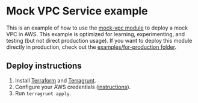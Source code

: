 # Mock VPC Service example

This is an example of how to use the [mock-vpc module](/modules/mock-vpc) to deploy a mock VPC in AWS. This example is 
optimized for learning, experimenting, and testing (but not direct production usage). If you want
to deploy this module directly in production, check out the [examples/for-production folder](/examples/for-production).




## Deploy instructions

1. Install [Terraform](https://www.terraform.io/) and [Terragrunt](https://terragrunt.gruntwork.io/).
1. Configure your AWS credentials 
   ([instructions](https://blog.gruntwork.io/a-comprehensive-guide-to-authenticating-to-aws-on-the-command-line-63656a686799)).
1. Run `terragrunt apply`.   